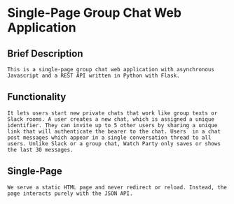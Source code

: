 # Single-Page Group Chat Web Application
## Brief Description
    This is a single-page group chat web application with asynchronous Javascript and a REST API written in Python with Flask. 

## Functionality
    It lets users start new private chats that work like group texts or Slack rooms. A user creates a new chat, which is assigned a unique identifier. They can invite up to 5 other users by sharing a unique link that will authenticate the bearer to the chat. Users  in a chat post messages which appear in a single conversation thread to all users. Unlike Slack or a group chat, Watch Party only saves or shows the last 30 messages.

## Single-Page
    We serve a static HTML page and never redirect or reload. Instead, the page interacts purely with the JSON API. 
